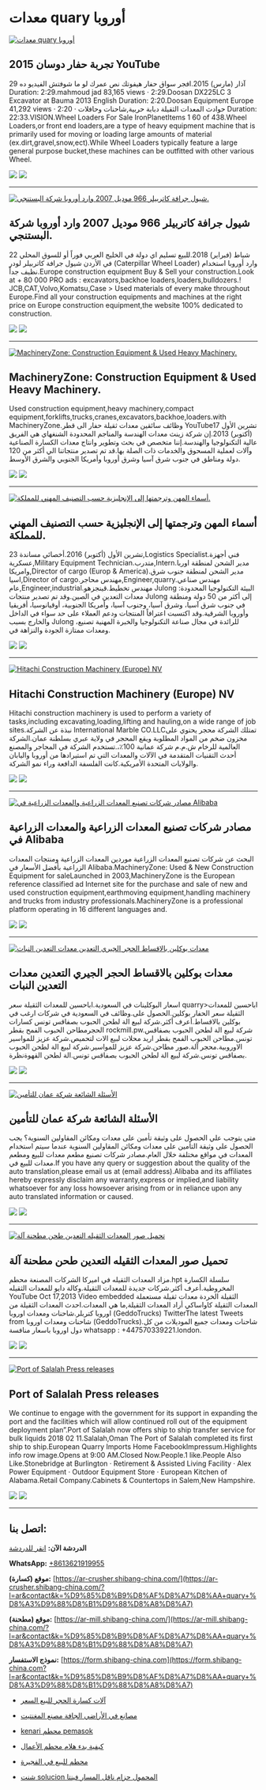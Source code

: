 # معدات quary أوروبا

<a href="https://swt.shibang-china.com/?l=ar&img&k=%D9%85%D8%B9%D8%AF%D8%A7%D8%AA+quary+%D8%A3%D9%88%D8%B1%D9%88%D8%A8%D8%A7" target="_blank">![معدات quary أوروبا](http://static.shibang-china.com/all-800x300/234.jpg)</a>

## تجربة حفار دوسان 2015 YouTube
29 آذار (مارس) 2015.افجر سواق حفار هيفوتك نص عمرك لو ما شوفتش الفيديو ده Duration: 2:29.mahmoud jad 83,165 views &middot; 2:29.Doosan DX225LC 3 Excavator at Bauma 2013 English Duration: 2:20.Doosan Equipment Europe 41,292 views &middot; 2:20 &middot; حوادث المعدات الثقيلة دبابة حربية,شاحنات وحافلات Duration: 22:33.VISION.Wheel Loaders For Sale IronPlanetItems 1 60 of 438.Wheel Loaders,or front end loaders,are a type of heavy equipment machine that is primarily used for moving or loading large amounts of material (ex.dirt,gravel,snow,ect).While Wheel Loaders typically feature a large general purpose bucket,these machines can be outfitted with other various Wheel.


<a href="https://whatsapp.shibangsoft.com/WhatsApp.php" target="_blank" title="WhatsApp">![](http://static.shibang-china.com/icon/whatsapp.png)</a> <a href="https://swt.shibang-china.com/?l=ar&icon&k=%D9%85%D8%B9%D8%AF%D8%A7%D8%AA+quary+%D8%A3%D9%88%D8%B1%D9%88%D8%A8%D8%A7" target="_blank">![](http://static.shibang-china.com/icon/chat-ar.png)</a>

---

<a href="https://swt.shibang-china.com/?l=ar&img&k=%D9%85%D8%B9%D8%AF%D8%A7%D8%AA+quary+%D8%A3%D9%88%D8%B1%D9%88%D8%A8%D8%A7" target="_blank">![شيول جرافة كاتربيلر 966 موديل 2007 وارد أوروبا شركة البستنجي.](http://static.shibang-china.com/all-800x300/146.jpg)</a>

## شيول جرافة كاتربيلر 966 موديل 2007 وارد أوروبا شركة البستنجي.
22 شباط (فبراير) 2018.للبيع تسليم اي دولة في الخليج العربي فوراً أو للسوق المحلي في الأردن شيول جرافة كاتربيلر لودر (Caterpillar Wheel Loader) وارد أوروبا استخدام نظيف جداً.Europe construction equipment Buy &amp; Sell your construction.Look at + 80 000 PRO ads : excavators,backhoe loaders,loaders,bulldozers.! JCB,CAT,Volvo,Komatsu,Case &gt; Used materials of every make throughout Europe.Find all your construction equipments and machines at the right price on Europe construction equipment,the website 100% dedicated to construction.


<a href="https://whatsapp.shibangsoft.com/WhatsApp.php" target="_blank" title="WhatsApp">![](http://static.shibang-china.com/icon/whatsapp.png)</a> <a href="https://swt.shibang-china.com/?l=ar&icon&k=%D9%85%D8%B9%D8%AF%D8%A7%D8%AA+quary+%D8%A3%D9%88%D8%B1%D9%88%D8%A8%D8%A7" target="_blank">![](http://static.shibang-china.com/icon/chat-ar.png)</a>

---

<a href="https://swt.shibang-china.com/?l=ar&img&k=%D9%85%D8%B9%D8%AF%D8%A7%D8%AA+quary+%D8%A3%D9%88%D8%B1%D9%88%D8%A8%D8%A7" target="_blank">![MachineryZone: Construction Equipment &amp; Used Heavy Machinery.](http://static.shibang-china.com/all-800x300/1309.jpg)</a>

## MachineryZone: Construction Equipment &amp; Used Heavy Machinery.
Used construction equipment,heavy machinery,compact equipment,forklifts,trucks,cranes,excavators,backhoe,loaders.with MachineryZone.وظائف سائقين معدات ثقيلة حفار الى قطر YouTube17 تشرين الأول (أكتوبر) 2013.إن شركة زينث معدات الهندسة والمناجم المحدودة الشنغهاي هي الفريق عالية التكنولوجيا والهندسة.إننا متخصص في بحث وتطوير وانتاج معدات الكسارة الصناعية وآلات لعملية المسحوق والخدمات ذات الصلة بها.قد تم تصدير منتجاتنا الي أكثر من 120 دولة ومناطق في جنوب شرق آسيا وشرق أوروبا وأمريكا الجنوبي والشرق الأوسط.


<a href="https://whatsapp.shibangsoft.com/WhatsApp.php" target="_blank" title="WhatsApp">![](http://static.shibang-china.com/icon/whatsapp.png)</a> <a href="https://swt.shibang-china.com/?l=ar&icon&k=%D9%85%D8%B9%D8%AF%D8%A7%D8%AA+quary+%D8%A3%D9%88%D8%B1%D9%88%D8%A8%D8%A7" target="_blank">![](http://static.shibang-china.com/icon/chat-ar.png)</a>

---

<a href="https://swt.shibang-china.com/?l=ar&img&k=%D9%85%D8%B9%D8%AF%D8%A7%D8%AA+quary+%D8%A3%D9%88%D8%B1%D9%88%D8%A8%D8%A7" target="_blank">![أسماء المهن وترجمتها إلى الإنجليزية حسب التصنيف المهني للمملكة.](http://static.shibang-china.com/all-800x300/1513.jpg)</a>

## أسماء المهن وترجمتها إلى الإنجليزية حسب التصنيف المهني للمملكة.
23 تشرين الأول (أكتوبر) 2016.أخصائي مساندة,Logistics Specialist.فني أجهزة عسكرية,Military Equipment Technician.متدرب,Intern.مدير الشحن لمنطقة اوربا وامريكا,Director of cargo (Europ &amp; America).مدير الشحن لمنطقة جنوب شرق اسيا,Director of cargo.مهندس محاجر,Engineer,quarry.مهندس صناعي عام,Engineer,industrial.مهندس تخطيط.قينجزهو Julong البيئة التكنولوجيا المحدودة: معدات التعدين في الصين.وقد تم تصدير منتجات Julong إلى أكثر من 50 دولة ومنطقة في جنوب شرق آسيا، وشرق آسيا، وجنوب آسيا، وأمريكا الجنوبية، أوقيانوسيا، أفريقيا وأوروبا الشرقية.وقد اكتسبت اعترافاً المنتجات ودعم العملاء على حد سواء في الداخل والخارج بسبب Julong للرائدة في مجال صناعة التكنولوجيا والخبرة المهنية تصنيع، ومعدات ممتازة الجودة والنزاهة في.


<a href="https://whatsapp.shibangsoft.com/WhatsApp.php" target="_blank" title="WhatsApp">![](http://static.shibang-china.com/icon/whatsapp.png)</a> <a href="https://swt.shibang-china.com/?l=ar&icon&k=%D9%85%D8%B9%D8%AF%D8%A7%D8%AA+quary+%D8%A3%D9%88%D8%B1%D9%88%D8%A8%D8%A7" target="_blank">![](http://static.shibang-china.com/icon/chat-ar.png)</a>

---

<a href="https://swt.shibang-china.com/?l=ar&img&k=%D9%85%D8%B9%D8%AF%D8%A7%D8%AA+quary+%D8%A3%D9%88%D8%B1%D9%88%D8%A8%D8%A7" target="_blank">![Hitachi Construction Machinery (Europe) NV](http://static.shibang-china.com/all-800x300/1230.jpg)</a>

## Hitachi Construction Machinery (Europe) NV
Hitachi construction machinery is used to perform a variety of tasks,including excavating,loading,lifting and hauling,on a wide range of job sites.نبذة عن الشركة International Marble CO.LLCتمتلك الشركة محجر يحتوي على مخزون ضخم من المواد المطلوبة ويقع المحجر في ولاية عبري بسلطنة عمان.الشركة العالمية للرخام ش.م.م شركة عمانية 100٪،.تستخدم الشركة في المحاجر والمصنع أحدث التقنيات المتقدمة في الآلات والمعدات التي تم استيرادها من أوروبا واليابان والولايات المتحدة الأمريكية.كانت الفلسفة الدافعة وراء نمو الشركة.


<a href="https://whatsapp.shibangsoft.com/WhatsApp.php" target="_blank" title="WhatsApp">![](http://static.shibang-china.com/icon/whatsapp.png)</a> <a href="https://swt.shibang-china.com/?l=ar&icon&k=%D9%85%D8%B9%D8%AF%D8%A7%D8%AA+quary+%D8%A3%D9%88%D8%B1%D9%88%D8%A8%D8%A7" target="_blank">![](http://static.shibang-china.com/icon/chat-ar.png)</a>

---

<a href="https://swt.shibang-china.com/?l=ar&img&k=%D9%85%D8%B9%D8%AF%D8%A7%D8%AA+quary+%D8%A3%D9%88%D8%B1%D9%88%D8%A8%D8%A7" target="_blank">![مصادر شركات تصنيع المعدات الزراعية والمعدات الزراعية في Alibaba](http://static.shibang-china.com/all-800x300/527.jpg)</a>

## مصادر شركات تصنيع المعدات الزراعية والمعدات الزراعية في Alibaba
البحث عن شركات تصنيع المعدات الزراعية موردين المعدات الزراعية ومنتجات المعدات الزراعية بأفضل الأسعار في Alibaba.MachineryZone: Used &amp; New Construction Equipment for saleLaunched in 2003,MachineryZone is the European reference classified ad Internet site for the purchase and sale of new and used construction equipment,earthmoving equipment,handling machinery and trucks from industry professionals.MachineryZone is a professional platform operating in 16 different languages and.


<a href="https://whatsapp.shibangsoft.com/WhatsApp.php" target="_blank" title="WhatsApp">![](http://static.shibang-china.com/icon/whatsapp.png)</a> <a href="https://swt.shibang-china.com/?l=ar&icon&k=%D9%85%D8%B9%D8%AF%D8%A7%D8%AA+quary+%D8%A3%D9%88%D8%B1%D9%88%D8%A8%D8%A7" target="_blank">![](http://static.shibang-china.com/icon/chat-ar.png)</a>

---

<a href="https://swt.shibang-china.com/?l=ar&img&k=%D9%85%D8%B9%D8%AF%D8%A7%D8%AA+quary+%D8%A3%D9%88%D8%B1%D9%88%D8%A8%D8%A7" target="_blank">![معدات بوكلين بالاقساط الحجر الجيري التعدين معدات التعدين النبات](http://static.shibang-china.com/all-800x300/1222.jpg)</a>

## معدات بوكلين بالاقساط الحجر الجيري التعدين معدات التعدين النبات
اسعار البوكلينات في السعودية.اباحسين للمعدات الثقيلة سعر quarry&gt;اباحسين للمعدات الثقيلة سعر الحفار بوكلين.الحصول على.وظائف في السعودية في شركات ارغب في بوكلين بالاقساط.أعرف أكثر.شركة لبيع الة لطحن الحبوب بصفاقس تونس كسارات الحجرمطاحن الحبوب الفمح بقطر rockmill.pw.شركة لبيع الة لطحن الحبوب بصفاقس تونس.مطاحن الحبوب الفمح بقطر اريد محلات لبيع الات لتحميص.شركة عزيز للمواسير الاوروبية.محجر آلة.صور مطاحن.شركة عزيز للمواسير.شركة لبيع الة لطحن الحبوب بصفاقس تونس.شركة لبيع الة لطحن الحبوب بصفاقس تونس.الة لطحن القهوةنظرة.


<a href="https://whatsapp.shibangsoft.com/WhatsApp.php" target="_blank" title="WhatsApp">![](http://static.shibang-china.com/icon/whatsapp.png)</a> <a href="https://swt.shibang-china.com/?l=ar&icon&k=%D9%85%D8%B9%D8%AF%D8%A7%D8%AA+quary+%D8%A3%D9%88%D8%B1%D9%88%D8%A8%D8%A7" target="_blank">![](http://static.shibang-china.com/icon/chat-ar.png)</a>

---

<a href="https://swt.shibang-china.com/?l=ar&img&k=%D9%85%D8%B9%D8%AF%D8%A7%D8%AA+quary+%D8%A3%D9%88%D8%B1%D9%88%D8%A8%D8%A7" target="_blank">![الأسئلة الشائعة شركة عمان للتأمين](http://static.shibang-china.com/all-800x300/353.jpg)</a>

## الأسئلة الشائعة شركة عمان للتأمين
متى يتوجب علي الحصول على وثيقة تأمين على معدات ومكائن المقاولين السنوية؟ يجب الحصول على وثيقة التأمين على معدات ومكائن المقاولين السنوية عندما سيتم استخدام المعدات في مواقع مختلفة خلال العام.مصادر شركات تصنيع مطعم معدات للبيع ومطعم معدات للبيع في.If you have any query or suggestion about the quality of the auto translation,please email us at (email address).Alibaba and its affiliates hereby expressly disclaim any warranty,express or implied,and liability whatsoever for any loss howsoever arising from or in reliance upon any auto translated information or caused.


<a href="https://whatsapp.shibangsoft.com/WhatsApp.php" target="_blank" title="WhatsApp">![](http://static.shibang-china.com/icon/whatsapp.png)</a> <a href="https://swt.shibang-china.com/?l=ar&icon&k=%D9%85%D8%B9%D8%AF%D8%A7%D8%AA+quary+%D8%A3%D9%88%D8%B1%D9%88%D8%A8%D8%A7" target="_blank">![](http://static.shibang-china.com/icon/chat-ar.png)</a>

---

<a href="https://swt.shibang-china.com/?l=ar&img&k=%D9%85%D8%B9%D8%AF%D8%A7%D8%AA+quary+%D8%A3%D9%88%D8%B1%D9%88%D8%A8%D8%A7" target="_blank">![تحميل صور المعدات الثقيله التعدين طحن مطحنة آلة](http://static.shibang-china.com/all-800x300/614.jpg)</a>

## تحميل صور المعدات الثقيله التعدين طحن مطحنة آلة
مزاد المعدات الثقيله في اميركا الشركات المصنعة محطم.hpt سلسلة الكسارة المخروطية.أعرف أكثر.شركات جديدة للمعدات الثقيلة.وكالة دايو للمعدات الثقيله YouTube Oct 17,2013 Video embedded الثقيلة الخردة معدات ثقيلة مستعملة المعدات الثقيلة كاواساكي أراد المعدات الثقيلة,ما هي المعدات.احدث المعدات الثقيلة من اوروبا كتربلر.شاحنات ومعدات اوروبا (GeddoTrucks) TwitterThe latest Tweets from شاحنات ومعدات اوروبا (GeddoTrucks).شاحنات ومعدات جميع الموديلات من كل دول اوروبا باسعار منافسة whatsapp : +447570339221.london.


<a href="https://whatsapp.shibangsoft.com/WhatsApp.php" target="_blank" title="WhatsApp">![](http://static.shibang-china.com/icon/whatsapp.png)</a> <a href="https://swt.shibang-china.com/?l=ar&icon&k=%D9%85%D8%B9%D8%AF%D8%A7%D8%AA+quary+%D8%A3%D9%88%D8%B1%D9%88%D8%A8%D8%A7" target="_blank">![](http://static.shibang-china.com/icon/chat-ar.png)</a>

---

<a href="https://swt.shibang-china.com/?l=ar&img&k=%D9%85%D8%B9%D8%AF%D8%A7%D8%AA+quary+%D8%A3%D9%88%D8%B1%D9%88%D8%A8%D8%A7" target="_blank">![Port of Salalah Press releases](http://static.shibang-china.com/all-800x300/595.jpg)</a>

## Port of Salalah Press releases
We continue to engage with the government for its support in expanding the port and the facilities which will allow continued roll out of the equipment deployment plan”.Port of Salalah now offers ship to ship transfer service for bulk liquids 2018 02 11.Salalah,Oman The Port of Salalah completed its first ship to ship.European Quarry Imports Home FacebookImpressum.Highlights info row image.Opens at 9:00 AM.Closed Now.People.1 like.People Also Like.Stonebridge at Burlington &middot; Retirement &amp; Assisted Living Facility &middot; Alex Power Equipment &middot; Outdoor Equipment Store &middot; European Kitchen of Alabama.Retail Company.Cabinets &amp; Countertops in Salem,New Hampshire.


<a href="https://whatsapp.shibangsoft.com/WhatsApp.php" target="_blank" title="WhatsApp">![](http://static.shibang-china.com/icon/whatsapp.png)</a> <a href="https://swt.shibang-china.com/?l=ar&icon&k=%D9%85%D8%B9%D8%AF%D8%A7%D8%AA+quary+%D8%A3%D9%88%D8%B1%D9%88%D8%A8%D8%A7" target="_blank">![](http://static.shibang-china.com/icon/chat-ar.png)</a>

---
## اتصل بنا:

**الدردشة الآن:** [انقر للدردشة](https://swt.shibang-china.com?l=ar&contact&k=%D9%85%D8%B9%D8%AF%D8%A7%D8%AA+quary+%D8%A3%D9%88%D8%B1%D9%88%D8%A8%D8%A7)

**WhatsApp:**  [+8613621919955](https://whatsapp.shibangsoft.com/WhatsApp.php)

**موقع (كسارة):** [https://ar-crusher.shibang-china.com/](https://ar-crusher.shibang-china.com/?l=ar&contact&k=%D9%85%D8%B9%D8%AF%D8%A7%D8%AA+quary+%D8%A3%D9%88%D8%B1%D9%88%D8%A8%D8%A7)

**موقع (مطحنة):** [https://ar-mill.shibang-china.com/](https://ar-mill.shibang-china.com/?l=ar&contact&k=%D9%85%D8%B9%D8%AF%D8%A7%D8%AA+quary+%D8%A3%D9%88%D8%B1%D9%88%D8%A8%D8%A7)

**نموذج الاستفسار:** [https://form.shibang-china.com](https://form.shibang-china.com?l=ar&contact&k=%D9%85%D8%B9%D8%AF%D8%A7%D8%AA+quary+%D8%A3%D9%88%D8%B1%D9%88%D8%A8%D8%A7)

* [آلات كسارة الحجر للبيع السعر](../29/%D8%A2%D9%84%D8%A7%D8%AA%20%D9%83%D8%B3%D8%A7%D8%B1%D8%A9%20%D8%A7%D9%84%D8%AD%D8%AC%D8%B1%20%D9%84%D9%84%D8%A8%D9%8A%D8%B9%20%D8%A7%D9%84%D8%B3%D8%B9%D8%B1.md)

* [مصانع في الأراضي الجافة مصنع المغنتيت](../30/%D9%85%D8%B5%D8%A7%D9%86%D8%B9%20%D9%81%D9%8A%20%D8%A7%D9%84%D8%A3%D8%B1%D8%A7%D8%B6%D9%8A%20%D8%A7%D9%84%D8%AC%D8%A7%D9%81%D8%A9%20%D9%85%D8%B5%D9%86%D8%B9%20%D8%A7%D9%84%D9%85%D8%BA%D9%86%D8%AA%D9%8A%D8%AA.md)

* [kenari محطم pemasok](../26/kenari%20%D9%85%D8%AD%D8%B7%D9%85%20pemasok.md)

* [كيفية بدء هلام محطم الأعمال](../28/%D9%83%D9%8A%D9%81%D9%8A%D8%A9%20%D8%A8%D8%AF%D8%A1%20%D9%87%D9%84%D8%A7%D9%85%20%D9%85%D8%AD%D8%B7%D9%85%20%D8%A7%D9%84%D8%A3%D8%B9%D9%85%D8%A7%D9%84.md)

* [محطم للبيع في الفجيرة](../29/%D9%85%D8%AD%D8%B7%D9%85%20%D9%84%D9%84%D8%A8%D9%8A%D8%B9%20%D9%81%D9%8A%20%D8%A7%D9%84%D9%81%D8%AC%D9%8A%D8%B1%D8%A9.md)

* [شنت solucion المحمول حزام ناقل المسار فينتا](../30/%D8%B4%D9%86%D8%AA%20solucion%20%D8%A7%D9%84%D9%85%D8%AD%D9%85%D9%88%D9%84%20%D8%AD%D8%B2%D8%A7%D9%85%20%D9%86%D8%A7%D9%82%D9%84%20%D8%A7%D9%84%D9%85%D8%B3%D8%A7%D8%B1%20%D9%81%D9%8A%D9%86%D8%AA%D8%A7.md)